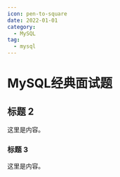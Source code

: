 ```yaml
---
icon: pen-to-square
date: 2022-01-01
category:
  - MySQL
tag:
  - mysql
---
```


# MySQL经典面试题

## 标题 2

这里是内容。

### 标题 3

这里是内容。